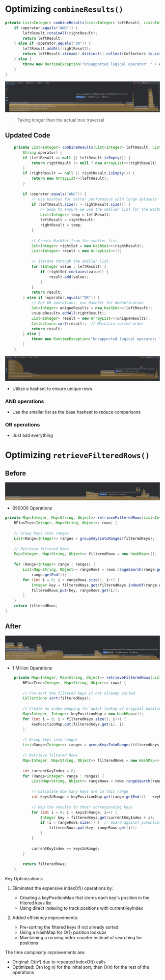 # Optimizing `combineResults()`
```java
private List<Integer> combineResults(List<Integer> leftResult, List<Integer> rightResult, String operator) {
    if (operator.equals("AND")) {
        leftResult.retainAll(rightResult);
        return leftResult;
    } else if (operator.equals("OR")) {
        leftResult.addAll(rightResult);
        return leftResult.stream().distinct().collect(Collectors.toList());
    } else {
        throw new RuntimeException("Unsupported logical operator: " + operator);
    }
}
```

![alt text](src\combineResults\pre_combineResults_optimization.png)

> Taking longer than the actual tree traversal

## Updated Code
```java
    private List<Integer> combineResults(List<Integer> leftResult, List<Integer> rightResult,
        String operator) {
        if (leftResult == null || leftResult.isEmpty()) {
            return rightResult != null ? new ArrayList<>(rightResult) : new ArrayList<>();
        }
        if (rightResult == null || rightResult.isEmpty()) {
            return new ArrayList<>(leftResult);
        }

        if (operator.equals("AND")) {
            // Use HashSet for better performance with large datasets
            if (leftResult.size() > rightResult.size()) {
                // Swap to ensure we use the smaller list for the HashSet
                List<Integer> temp = leftResult;
                leftResult = rightResult;
                rightResult = temp;
            }

            // Create HashSet from the smaller list
            Set<Integer> rightSet = new HashSet<>(rightResult);
            List<Integer> result = new ArrayList<>();

            // Iterate through the smaller list
            for (Integer value : leftResult) {
                if (rightSet.contains(value)) {
                    result.add(value);
                }
            }
            return result;
        } else if (operator.equals("OR")) {
            // For OR operations, use HashSet for deduplication
            Set<Integer> uniqueResults = new HashSet<>(leftResult);
            uniqueResults.addAll(rightResult);
            List<Integer> result = new ArrayList<>(uniqueResults);
            Collections.sort(result);  // Maintain sorted order
            return result;
        } else {
            throw new RuntimeException("Unsupported logical operator: " + operator);
        }
    }
```
![alt text](src/combineResults/post_combineResults_optimization.png)

- Utilize a hashset to ensure unique rows

### AND operations
- Use the smaller list as the base hashset to reduce comparisons

### OR operations
- Just add everything

# Optimizing `retrieveFilteredRows()`

## Before
![alt text](src\retrieveFilteredRows\retrieveFilteredRows_before.png)

- 650000 Operations

```java
private Map<Integer, Map<String, Object>> retrieveFilteredRows(List<Integer> filteredKeys,
    BPlusTree<Integer, Map<String, Object>> rows) {

    // Group keys into ranges
    List<Range<Integer>> ranges = groupKeysIntoRanges(filteredKeys);

    // Retrieve filtered Rows
    Map<Integer, Map<String, Object>> filteredRows = new HashMap<>();

    for (Range<Integer> range : ranges) {
        List<Map<String, Object>> rangeRows = rows.rangeSearch(range.getStart(),
            range.getEnd());
        for (int i = 0; i < rangeRows.size(); i++) {
            Integer key = filteredKeys.get(filteredKeys.indexOf(range.getStart()) + i);
            filteredRows.put(key, rangeRows.get(i));
        }
    }
    return filteredRows;
}
```

## After
![alt text](src\retrieveFilteredRows\retrieveFilteredRows_after.png)

- 1 Million Operations

```java
    private Map<Integer, Map<String, Object>> retrieveFilteredRows(List<Integer> filteredKeys,
        BPlusTree<Integer, Map<String, Object>> rows) {

        // Pre-sort the filtered keys if not already sorted
        Collections.sort(filteredKeys);

        // Create an index mapping for quick lookup of original positions
        Map<Integer, Integer> keyPositionMap = new HashMap<>();
        for (int i = 0; i < filteredKeys.size(); i++) {
            keyPositionMap.put(filteredKeys.get(i), i);
        }

        // Group keys into ranges
        List<Range<Integer>> ranges = groupKeysIntoRanges(filteredKeys);

        // Retrieve filtered Rows
        Map<Integer, Map<String, Object>> filteredRows = new HashMap<>();

        int currentKeyIndex = 0;
        for (Range<Integer> range : ranges) {
            List<Map<String, Object>> rangeRows = rows.rangeSearch(range.getStart(), range.getEnd());

            // Calculate how many keys are in this range
            int keysInRange = keyPositionMap.get(range.getEnd()) - keyPositionMap.get(range.getStart()) + 1;

            // Map the results to their corresponding keys
            for (int i = 0; i < keysInRange; i++) {
                Integer key = filteredKeys.get(currentKeyIndex + i);
                if (i < rangeRows.size()) {  // Guard against potential index out of bounds
                    filteredRows.put(key, rangeRows.get(i));
                }
            }

            currentKeyIndex += keysInRange;
        }

        return filteredRows;
    }
```

Key Optimizations:

1. Eliminated the expensive indexOf() operations by:

    - Creating a keyPositionMap that stores each key's position in the filtered keys list
    - Using direct indexing to track positions with currentKeyIndex

2. Added efficiency improvements:

    - Pre-sorting the filtered keys if not already sorted
    - Using a HashMap for O(1) position lookups
    - Maintaining a running index counter instead of searching for positions


The time complexity improvements are:

- Original: O(n²) due to repeated indexOf() calls
- Optimized: O(n log n) for the initial sort, then O(n) for the rest of the operations
